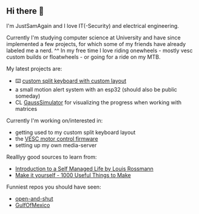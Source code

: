 ## Hi there 👋

I'm JustSamAgain and I love IT(-Security) and electrical engineering.

Currently I'm studying computer science at University and have since implemented a few projects, for which some of my friends have already labeled me a nerd. ^^
In my free time I love riding onewheels - mostly vesc custom builds or floatwheels - or going for a ride on my MTB.

My latest projects are:
- ⌨️ [custom split keyboard with custom layout](https://github.com/JustSamAgain/rae-dux-guide-and-config)
- a small motion alert system with an esp32 (should also be public someday)
- CL [GaussSimulator](https://github.com/JustSamAgain/GaussSimualtor) for visualizing the progress when working with matrices

Currently I'm working on/interested in:
- getting used to my custom split keyboard layout
- the [VESC motor control firmware](https://github.com/vedderb/bldc)
- setting up my own media-server

Realllyy good sources to learn from:
- [Introduction to a Self Managed Life by Louis Rossmann](https://wiki.futo.org/wiki/Introduction_to_a_Self_Managed_Life:_a_13_hour_%26_28_minute_presentation_by_FUTO_software)
- [Make it yourself - 1000 Useful Things to Make](https://makeityourself.org/)

Funniest repos you should have seen:
- [open-and-shut](https://github.com/veggiedefender/open-and-shut)
- [GulfOfMexico](https://github.com/TodePond/GulfOfMexico/tree/main)

<!--
**JustSamAgain/JustSamAgain** is a ✨ _special_ ✨ repository because its `README.md` (this file) appears on your GitHub profile.

Here are some ideas to get you started:

- 🔭 I’m currently working on ...
- 🌱 I’m currently learning ...
- 👯 I’m looking to collaborate on ...
- 🤔 I’m looking for help with ...
- 💬 Ask me about ...
- 📫 How to reach me: ...
- 😄 Pronouns: ...
- ⚡ Fun fact: ...
-->
